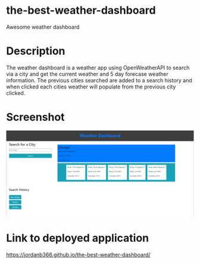 # the-best-weather-dashboard
Awesome weather dashboard


# Description

The weather dashboard is a weather app using OpenWeatherAPI to search via a city and get the current weather and 5 day forecase weather information. The previous cities searched are added to a search history and when clicked each cities weather will populate from the previous city clicked.

# Screenshot

![Screenshot of app](./assets/img/Screenshot1.png)

# Link to deployed application

https://jordanb366.github.io/the-best-weather-dashboard/